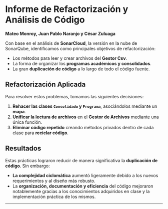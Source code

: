 # Informe de Refactorización y Análisis de Código
**Mateo Monroy, Juan Pablo Naranjo y César Zuluaga**

Con base en el análisis de **SonarCloud**, la versión en la nube de SonarQube, identificamos como principales objetivos de refactorización:

- Los métodos para leer y crear archivos del **Gestor Csv**.
- La forma de organizar los **programas académicos y consolidados**.
- La gran **duplicación de código** a lo largo de todo el código fuente.

## Refactorización Aplicada

Para resolver estos problemas, tomamos las siguientes decisiones:

1. **Rehacer las clases `Consolidado` y `Programa`**, asociándolos mediante un **mapa**.
2. **Unificar la lectura de archivos** en el **Gestor de Archivos** mediante una única función.
3. **Eliminar código repetido** creando métodos privados dentro de cada clase para **reciclar código**.

## Resultados

Estas prácticas lograron reducir de manera significativa la **duplicación de código**. Sin embargo:

- **La complejidad ciclomática** aumentó ligeramente debido a los nuevos requerimientos y al diseño más robusto.
- La **organización, documentación y eficiencia** del código mejoraron notablemente gracias a los conocimientos adquiridos en clase y la implementación práctica de los mismos.

---
